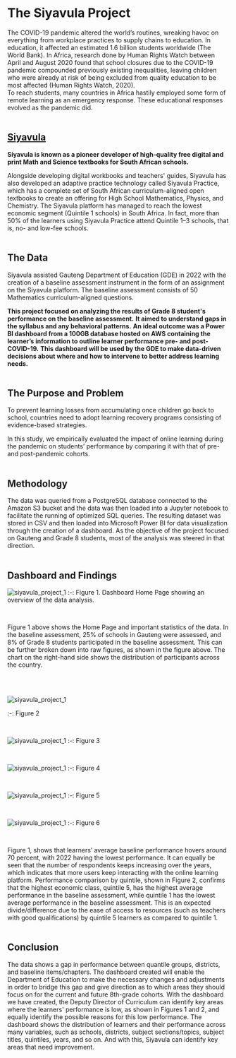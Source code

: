 # The Siyavula Project

The COVID-19 pandemic altered the world’s routines, wreaking havoc on everything from workplace practices to supply chains
to education. In education, it affected an estimated 1.6 billion students worldwide (The World Bank). In Africa, research done by
Human Rights Watch between April and August 2020 found that school closures due to the COVID-19 pandemic compounded
previously existing inequalities, leaving children who were already at risk of being excluded from quality education to be most
affected (Human Rights Watch, 2020).
<br>
To reach students, many countries in Africa hastily employed some form of remote learning as an emergency response. These
educational responses evolved as the pandemic did.
<br>
<br>

## [Siyavula](https://www.siyavula.com/)

**Siyavula is known as a pioneer developer of high-quality free digital and print Math and Science textbooks for South African
schools.**

Alongside developing digital workbooks and teachers' guides, Siyavula has also developed an adaptive practice technology called 
Siyavula Practice, which has a complete set of South African curriculum-aligned open textbooks to create an offering for High 
School Mathematics, Physics, and Chemistry. The Siyavula platform has managed to reach the lowest economic segment 
(Quintile 1 schools) in South Africa. In fact, more than 50% of the learners using Siyavula Practice attend Quintile 1–3 schools, 
that is, no- and low-fee schools.
<br>
<br>

## The Data

Siyavula assisted Gauteng Department of Education (GDE) in 2022 with the creation of a baseline assessment instrument in the form of 
an assignment on the Siyavula platform. The baseline assessment consists of 50 Mathematics curriculum-aligned questions.

**This project focused on analyzing the results of Grade 8 student's performance on the baseline assessment.** 
**It aimed to understand gaps in the syllabus and any behavioral patterns.**
**An ideal outcome was a Power BI dashboard from a 100GB database hosted on AWS containing the learner’s information to outline learner performance pre- and post-COVID-19.**
**This dashboard will be used by the GDE to make data-driven decisions about where and how to intervene to better address learning needs.**
<br>
<br>

## The Purpose and Problem

To prevent learning losses from accumulating once children go back to school, countries need to adopt learning recovery
programs consisting of evidence-based strategies.

In this study, we empirically evaluated the impact of online learning during the pandemic on students’ performance by comparing 
it with that of pre- and post-pandemic cohorts.
<br>
<br>

## Methodology

The data was queried from a PostgreSQL database connected to the Amazon S3 bucket and the data was then loaded into a Jupyter notebook to 
facilitate the running of optimized SQL queries. The resulting dataset was stored in CSV and then loaded into Microsoft Power BI for data 
visualization through the creation of a dashboard. As the objective of the project focused on Gauteng and Grade 8 students, most of the 
analysis was steered in that direction.
<br>
<br>

## Dashboard and Findings


![siyavula_project_1](images/siyavula_project_1.PNG)
:-: Figure 1. Dashboard Home Page showing an overview of the data analysis.

<br>

Figure 1 above shows the Home Page and important statistics of the data. In the baseline assessment, 25% of schools in Gauteng were assessed, and 8% of
Grade 8 students participated in the baseline assessment. This can be further broken down into raw figures, as shown in the figure above. The chart on
the right-hand side shows the distribution of participants across the country.

<br>
<br>

![siyavula_project_1](images/siyavula_project_2.PNG)

:-: Figure 2

<br>

![siyavula_project_1](images/siyavula_project_3.PNG)
:-: Figure 3

<br>

![siyavula_project_1](images/siyavula_project_4.PNG)
:-: Figure 4

<br>

![siyavula_project_1](images/siyavula_project_5.PNG)
:-: Figure 5

<br>

![siyavula_project_1](images/siyavula_project_6.PNG)
:-: Figure 6

<br>

Figure 1, shows that learners’ average baseline performance hovers around 70 percent, with 2022 having the lowest performance.
It can equally be seen that the number of respondents keeps increasing over the years, which indicates that more users keep
interacting with the online learning platform.
Performance comparison by quintile, shown in Figure 2, confirms that the highest economic class, quintile 5, has the highest
average performance in the baseline assessment, while quintile 1 has the lowest average performance in the baseline assessment.
This is an expected divide/difference due to the ease of access to resources (such as teachers with good qualifications) by quintile
5 learners as compared to quintile 1.
<br>
<br>

## Conclusion

The data shows a gap in performance between quantile groups, districts, and baseline items/chapters. The dashboard created will
enable the Department of Education to make the necessary changes and adjustments in order to bridge this gap and give direction 
as to which areas they should focus on for the current and future 8th-grade cohorts.
With the dashboard we have created, the Deputy Director of Curriculum can identify key areas where the learners' performance is
low, as shown in Figures 1 and 2, and equally identify the possible reasons for this low performance.
The dashboard shows the distribution of learners and their performance across many variables, such as schools, districts, subject
sections/topics, subject titles, quintiles, years, and so on. And with this, Siyavula can identify key areas that need improvement.
